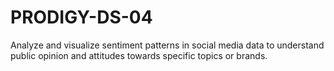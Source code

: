 # PRODIGY-DS-04
Analyze and visualize sentiment patterns in social media data to understand public opinion and attitudes towards specific topics or brands.
